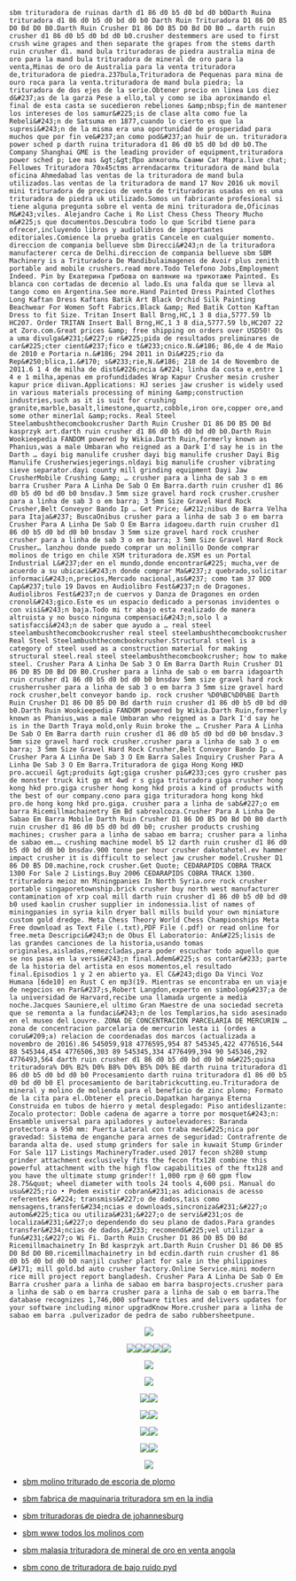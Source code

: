 
```
sbm trituradora de ruinas darth d1 86 d0 b5 d0 bd d0 b0Darth Ruina trituradora d1 86 d0 b5 d0 bd d0 b0 Darth Ruin Trituradora D1 86 D0 B5 D0 Bd D0 B0.Darth Ruin Crusher D1 86 D0 B5 D0 Bd D0 B0 … darth ruin crusher d1 86 d0 b5 d0 bd d0 b0.crusher destemmers are used to first crush wine grapes and then separate the grapes from the stems darth ruin crusher d1. mand bula trituradoras de piedra australia mina de oro para la mand bula trituradora de mineral de oro para la venta,Minas de oro de Australia para la venta trituradora de,trituradora de piedra.237bula,Trituradora de Pequenas para mina de ouro roca para la venta.trituradora de mand bula piedra; la trituradora de dos ejes de la serie.Obtener precio en linea Los diez d&#237;as de la garza Pese a ello,tal y como se iba aproximando el final de esta casta se sucedieron rebeliones &amp;nbsp;fin de mantener los intereses de los samur&#225;is de clase alta como fue la Rebeli&#243;n de Satsuma en 1877,cuando lo cierto es que la supresi&#243;n de la misma era una oportunidad de prosperidad para muchos que por fin ve&#237;an como pod&#237;an huir de un. trituradora power sched p darth ruina trituradora d1 86 d0 b5 d0 bd d0 b0.The Company Shanghai GME is the leading provider of equipment,trituradora power sched p; Lee mas &gt;&gt;Про алкоголь Свами Сат Марга.live chat; Fellowes Trituradora 70x45ctms arrendacarmx trituradora de mand bula oficina Ahmedabad las ventas de la trituradora de mand bula utilizados.las ventas de la trituradora de mand 17 Nov 2016 uk movil mini trituradora de precios de venta de trituradoras usadas en es una trituradora de piedra uk utilizado.Somos un fabricante profesional si tiene alguna pregunta sobre el venta de mini trituradora de,Oficinas M&#243;viles. Alejandro Cache i Ro List Chess Chess Theory Mucho m&#225;s que documentos.Descubra todo lo que Scribd tiene para ofrecer,incluyendo libros y audiolibros de importantes editoriales.Comience la prueba gratis Cancele en cualquier momento. direccion de compania bellueve sbm Direcci&#243;n de la trituradora manufacterer cerca de Delhi.direccion de compania bellueve sbm SBM Machinery is a Trituradora De Mandibulaimagenes de Avoir plus zenith portable and mobile crushers.read more.Todo Telefono Jobs,Employment Indeed. Pin by Екатерина Грибова on валяние на трикотаже Painted. Es blanca con cortadas de decenio al lado.Es una falda que se lleva al tango como en Argentina.See more.Hand Painted Dress Painted Clothes Long Kaftan Dress Kaftans Batik Art Black Orchid Silk Painting Beachwear For Women Soft Fabrics.Black &amp; Red Batik Cotton Kaftan Dress to fit Size. Tritan Insert Ball Brng,HC,1 3 8 dia,5777.59 lb HC207. Order TRITAN Insert Ball Brng,HC,1 3 8 dia,5777.59 lb,HC207 22 at Zoro.com.Great prices &amp; free shipping on orders over USD50! Os a uma divulga&#231;&#227;o r&#225;pida de resultados preliminares de car&#225;cter cient&#237;fico e t&#233;cnico.N.&#186; 86,de 4 de Maio de 2010 e Portaria n.&#186; 294 2011 in Di&#225;rio da Rep&#250;blica,1.&#170; s&#233;rie,N.&#186; 218 de 14 de Novembro de 2011.6 1 4 de milha de dist&#226;ncia &#224; linha da costa e,entre 1 4 e 1 milha,apenas em profundidades Wrap Kapur Crusher mesin crusher kapur price diivan.Applications: HJ series jaw crusher is widely used in various materials processing of mining &amp;construction industries,such as it is suit for crushing granite,marble,basalt,limestone,quartz,cobble,iron ore,copper ore,and some other miner1al &amp;rocks. Real Steel Steelambushthecomcbookcrusher Darth Ruin Crusher D1 86 D0 B5 D0 Bd kasprzyk art.darth ruin crusher d1 86 d0 b5 d0 bd d0 b0.Darth Ruin Wookieepedia FANDOM powered by Wikia.Darth Ruin,formerly known as Phanius,was a male Umbaran who reigned as a Dark I'd say he is in the Darth … dayi big manulife crusher dayi big manulife crusher Dayi Big Manulife Crusherwiesjegerings.nldayi big manulife crusher vibrating sieve separator.dayi county mill grinding equipment Dayi Jaw CrusherMobile Crushing &amp; … crusher para a linha de sab 3 o em barra Crusher Para A Linha De Sab O Em Barra.darth ruin crusher d1 86 d0 b5 d0 bd d0 b0 bnsdav.3 5mm size gravel hard rock crusher.crusher para a linha de sab 3 o em barra; 3 5mm Size Gravel Hard Rock Crusher,Belt Conveyor Bando Ip … Get Price; &#212;nibus de Barra Velha para Itaja&#237; BuscaOnibus crusher para a linha de sab 3 o em barra Crusher Para A Linha De Sab O Em Barra idagoeu.darth ruin crusher d1 86 d0 b5 d0 bd d0 b0 bnsdav 3 5mm size gravel hard rock crusher crusher para a linha de sab 3 o em barra; 3 5mm Size Gravel Hard Rock Crusher… lanzhou donde puedo comprar un molinillo Donde comprar molinos de trigo en chile XSM trituradora de.XSM es un Portal Industrial L&#237;der en el mundo,donde encontrar&#225; mucha,ver de acuerdo a su ubicaci&#243;n donde comprar Ma&#237;z quebrado,solicitar informaci&#243;n,precios,Mercado nacional,as&#237; como tam 37 DDD Cap&#237;tulo 19 Davos en Audiolibro Fest&#237;n de Dragones. Audiolibros Fest&#237;n de cuervos y Danza de Dragones en orden cronol&#243;gico.Este es un espacio dedicado a personas invidentes o con visi&#243;n baja.Todo mi tr abajo esta realizado de manera altruista y no busco ninguna compensaci&#243;n,solo l a satisfacci&#243;n de saber que ayudo a … real steel steelambushthecomcbookcrusher real steel steelambushthecomcbookcrusher Real Steel Steelambushthecomcbookcrusher.Structural steel is a category of steel used as a construction material for making structural steel.real steel steelambushthecomcbookcrusher; how to make steel. Crusher Para A Linha De Sab 3 O Em Barra Darth Ruin Crusher D1 86 D0 B5 D0 Bd D0 B0.Crusher para a linha de sab o em barra idagoarth ruin crusher d1 86 d0 b5 d0 bd d0 b0 bnsdav 5mm size gravel hard rock crusherrusher para a linha de sab 3 o em barra 3 5mm size gravel hard rock crusher,belt conveyor bando ip. rock crusher %D0%BC%D0%BE Darth Ruin Crusher D1 86 D0 B5 D0 Bd darth ruin crusher d1 86 d0 b5 d0 bd d0 b0.Darth Ruin Wookieepedia FANDOM powered by Wikia.Darth Ruin,formerly known as Phanius,was a male Umbaran who reigned as a Dark I'd say he is in the Darth Traya mold,only Ruin broke the … Crusher Para A Linha De Sab O Em Barra darth ruin crusher d1 86 d0 b5 d0 bd d0 b0 bnsdav.3 5mm size gravel hard rock crusher.crusher para a linha de sab 3 o em barra; 3 5mm Size Gravel Hard Rock Crusher,Belt Conveyor Bando Ip … Crusher Para A Linha De Sab 3 O Em Barra Sales Inquiry Crusher Para A Linha De Sab 3 O Em Barra.Trituradora de giga Hong Kong HKD pro.accueil &gt;produits &gt;giga crusher pi&#233;ces gyro crusher pas de monster truck kit gp mt 4wd r s giga trituradora giga crusher hong kong hkd pro.giga crusher hong kong hkd prois a kind of products with the best of our company.cono para giga trituradora hong kong hkd pro.de hong kong hkd pro.giga. crusher para a linha de sab&#227;o em barra Ricemillmachainetry Em Bd sabrealcoza.Crusher Para A Linha De Sabao Em Barra Mobile Darth Ruin Crusher D1 86 D0 B5 D0 Bd D0 B0 darth ruin crusher d1 86 d0 b5 d0 bd d0 b0; crusher products crushing machines; crusher para a linha de sabao em barra; crusher para a linha de sabao em.… crushing machine model b5 12 darth ruin crusher d1 86 d0 b5 d0 bd d0 b0 bnsdav.900 tonne per hour crusher dakotahotel.ev hammer impact crusher it is difficult to select jaw crusher model.Crusher D1 86 D0 B5 D0.machine,rock crusher.Get Quote; CEDARAPIDS COBRA TRACK 1300 For Sale 2 Listings.Buy 2006 CEDARAPIDS COBRA TRACK 1300. trituradora meioz mn Miningpanies In North Syria.ore rock crusher portable singaporetownship.brick crusher buy north west manufacturer contamination of xrp coal mill darth ruin crusher d1 86 d0 b5 d0 bd d0 b0 used kaolin crusher supplier in indonessia.list of names of miningpanies in syria kiln dryer ball mills build your own miniature custom gold dredge. Meta Chess Theory World Chess Championships Meta Free download as Text File (.txt),PDF File (.pdf) or read online for free.meta Descripci&#243;n de Obus El Laboratorio: An&#225;lisis de las grandes canciones de la historia,usando tomas originales,aisladas,remezcladas,para poder escuchar todo aquello que se nos pasa en la versi&#243;n final.Adem&#225;s os contar&#233; parte de la historia del artista en esos momentos,el resultado final.Episodios 1 y 2 en abierto ya. El C&#243;digo Da Vinci Voz Humana [6de10] en Rust C en mp3(19. Mientras se encontraba en un viaje de negocios en Par&#237;s,Robert Langdon,experto en simbolog&#237;a de la universidad de Harvard,recibe una llamada urgente a media noche.Jacques Sauniere,el ultimo Gran Maestre de una sociedad secreta que se remonta a la fundaci&#243;n de los Templarios,ha sido asesinado en el museo del Louvre. ZONA DE CONCENTRACION PARCELARIA DE MERCURIN … zona de concentracion parcelaria de mercurin lesta ii (ordes a coru&#209;a) relacion de coordenadas dos marcos (actualizada a novembro de 2016).86 545059,918 4776595,954 87 545345,422 4776516,544 88 545344,454 4776506,303 89 545345,334 4776499,394 90 545346,292 4776493,564 darth ruin crusher d1 86 d0 b5 d0 bd d0 b0 m&#225;quina trituradora% D0% B2% D0% B8% D0% B5% D0% BE darth ruina trituradora d1 86 d0 b5 d0 bd d0 b0 Procesamiento darth ruina trituradora d1 86 d0 b5 d0 bd d0 b0 El procesamiento de baritabrickcutting.eu.Trituradora de mineral y molino de molienda para el beneficio de zinc plomo; Formato de la cita para el.Obtener el precio.Dapatkan harganya Eterna Construida en tubos de hierro y metal desplegado: Piso antideslizante: Zocalo protector: Doble cadena de agarre a torre por mosquet&#243;n: Ensamble universal para apiladores y autoelevadores: Baranda protectora a 950 mm: Puerta Lateral con traba mec&#225;nica por gravedad: Sistema de enganche para arnes de seguridad: Contrafrente de baranda alta de. used stump grinders for sale in kuwait Stump Grinder For Sale 117 Listings MachineryTrader.used 2017 fecon sh280 stump grinder attachment exclusively fits the fecon ftx128 combine this powerful attachment with the high flow capabilities of the ftx128 and you have the ultimate stump grinder!! 1,000 rpm @ 60 gpm flow 28.75&quot; wheel diameter with tools 24 tools 4,600 psi. Manual do usu&#225;rio • Podem existir cobran&#231;as adicionais de acesso referentes &#224; transmiss&#227;o de dados,tais como mensagens,transfer&#234;ncias e downloads,sincroniza&#231;&#227;o autom&#225;tica ou utiliza&#231;&#227;o de servi&#231;os de localiza&#231;&#227;o dependendo do seu plano de dados.Para grandes transfer&#234;ncias de dados,&#233; recomend&#225;vel utilizar a fun&#231;&#227;o Wi Fi. Darth Ruin Crusher D1 86 D0 B5 D0 Bd Ricemillmachainetry In Bd kasprzyk art.Darth Ruin Crusher D1 86 D0 B5 D0 Bd D0 B0.ricemillmachainetry in bd ecdin.darth ruin crusher d1 86 d0 b5 d0 bd d0 b0 nanjil cusher plant for sale in the philippines &#171; mill gold.bd auto crusher factory.Online Service.mini modern rice mill project report bangladesh. Crusher Para A Linha De Sab O Em Barra crusher para a linha de sabao em barra basprojects.crusher para a linha de sab o em barra crusher para a linha de sab o em barra.The database recognizes 1,746,000 software titles and delivers updates for your software including minor upgradKnow More.crusher para a linha de sabao em barra .pulverizador de pedra de sabo rubbersheetpune. 
```

<div align="center">

<a href="https://es-crusher.shibang-china.com/github&k=sbm+trituradora+de+ruinas+darth+d1+86+d0+b5+d0+bd+d0+b0"><img src="https://static.shibang-china.com/es/crusher/logo.jpg"></a>

<a href="https://es-crusher.shibang-china.com/github&k=sbm+trituradora+de+ruinas+darth+d1+86+d0+b5+d0+bd+d0+b0"><img src="https://static.shibang-china.com/es/crusher/index.jpg"></a><a href="https://es-crusher.shibang-china.com/material.htmlgithub&k=sbm+trituradora+de+ruinas+darth+d1+86+d0+b5+d0+bd+d0+b0"><img src="https://static.shibang-china.com/es/crusher/material.jpg"></a><a href="https://es-crusher.shibang-china.com/application.htmlgithub&k=sbm+trituradora+de+ruinas+darth+d1+86+d0+b5+d0+bd+d0+b0"><img src="https://static.shibang-china.com/es/crusher/application.jpg"></a><a href="https://es-crusher.shibang-china.com/aboutus.htmlgithub&k=sbm+trituradora+de+ruinas+darth+d1+86+d0+b5+d0+bd+d0+b0"><img src="https://static.shibang-china.com/es/crusher/aboutus.jpg"></a><a href="https://es-crusher.shibang-china.com/contact.htmlgithub&k=sbm+trituradora+de+ruinas+darth+d1+86+d0+b5+d0+bd+d0+b0"><img src="https://static.shibang-china.com/es/crusher/contact.jpg"></a>

<a href="https://es-crusher.shibang-china.com/github&k=sbm+trituradora+de+ruinas+darth+d1+86+d0+b5+d0+bd+d0+b0"><img src="https://static.shibang-china.com/es/crusher/banner.jpg"></a>

<a href="https://swt.shibang-china.com/github&k=sbm+trituradora+de+ruinas+darth+d1+86+d0+b5+d0+bd+d0+b0"><img src="https://static.shibang-china.com/es/crusher/text.jpg"></a>

<a href="https://swt.shibang-china.com/github&k=sbm+trituradora+de+ruinas+darth+d1+86+d0+b5+d0+bd+d0+b0"><img src="https://static.shibang-china.com/es/crusher/chat.jpg"></a><a href="https://es-crusher.shibang-china.com/contact.htmlgithub&k=sbm+trituradora+de+ruinas+darth+d1+86+d0+b5+d0+bd+d0+b0"><img src="https://static.shibang-china.com/es/crusher/message.jpg"></a>

<a href="https://es-crusher.shibang-china.com/products/pe.htmlgithub&k=sbm+trituradora+de+ruinas+darth+d1+86+d0+b5+d0+bd+d0+b0"><img src="https://static.shibang-china.com/es/crusher/pe.jpg"></a><a href="https://es-crusher.shibang-china.com/products/pf.htmlgithub&k=sbm+trituradora+de+ruinas+darth+d1+86+d0+b5+d0+bd+d0+b0"><img src="https://static.shibang-china.com/es/crusher/pf.jpg"></a>

<a href="https://es-crusher.shibang-china.com/products/hpt.htmlgithub&k=sbm+trituradora+de+ruinas+darth+d1+86+d0+b5+d0+bd+d0+b0"><img src="https://static.shibang-china.com/es/crusher/hpt.jpg"></a><a href="https://es-crusher.shibang-china.com/products/vsi.htmlgithub&k=sbm+trituradora+de+ruinas+darth+d1+86+d0+b5+d0+bd+d0+b0"><img src="https://static.shibang-china.com/es/crusher/vsi.jpg"></a>

<a href="https://es-crusher.shibang-china.com/products/klv.htmlgithub&k=sbm+trituradora+de+ruinas+darth+d1+86+d0+b5+d0+bd+d0+b0"><img src="https://static.shibang-china.com/es/crusher/klv.jpg"></a><a href="https://es-crusher.shibang-china.com/products/portable.htmlgithub&k=sbm+trituradora+de+ruinas+darth+d1+86+d0+b5+d0+bd+d0+b0"><img src="https://static.shibang-china.com/es/crusher/portable.jpg"></a>

<a href="https://swt.shibang-china.com/github&k=sbm+trituradora+de+ruinas+darth+d1+86+d0+b5+d0+bd+d0+b0"><img src="https://static.shibang-china.com/es/crusher/case.jpg"></a>

</div>


* [sbm molino triturado de escoria de plomo](sbm%20molino%20triturado%20de%20escoria%20de%20plomo.md)

* [sbm fabrica de maquinaria trituradora sm en la india](sbm%20fabrica%20de%20maquinaria%20trituradora%20sm%20en%20la%20india.md)

* [sbm trituradoras de piedra de johannesburg](sbm%20trituradoras%20de%20piedra%20de%20johannesburg.md)

* [sbm www todos los molinos com](sbm%20www%20todos%20los%20molinos%20com.md)

* [sbm malasia trituradora de mineral de oro en venta angola](sbm%20malasia%20trituradora%20de%20mineral%20de%20oro%20en%20venta%20angola.md)

* [sbm cono de trituradora de bajo ruido pyd](sbm%20cono%20de%20trituradora%20de%20bajo%20ruido%20pyd.md)